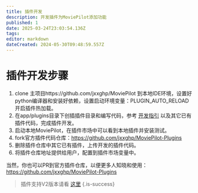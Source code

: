 ```yaml
---
title: 插件开发
description: 开发插件为MoviePilot添加功能
published: 1
date: 2025-03-24T23:03:54.136Z
tags: 
editor: markdown
dateCreated: 2024-05-30T09:48:59.557Z
---
```


#  插件开发步骤
1. clone 主项目https://github.com/jxxghp/MoviePilot 到本地IDE环境，设置好python编译器和安装好依赖，设置启动环境变量：PLUGIN_AUTO_RELOAD 开启插件热加载。
2. 在app/plugins目录下创插插件目录和编写代码，参考 [开发指引](https://github.com/jxxghp/MoviePilot-Plugins/blob/main/README.md) 以及其它已有插件代码，完成插件开发。
3. 启动本地MoviePilot，在插件市场中可以看到本地插件并安装测试。
4. fork官方插件代码仓库：https://github.com/jxxghp/MoviePilot-Plugins
5. 删除插件仓库中其它已有插件，上传开发的插件代码。
6. 将插件仓库地址提供给用户，配置到插件市场变量中。

当然，你也可以PR到官方插件仓库，以便更多人知晓和使用：https://github.com/jxxghp/MoviePilot-Plugins

> 插件支持V2版本请看 [这里](https://github.com/jxxghp/MoviePilot-Plugins/blob/main/docs/V2_Plugin_Development.md)
{.is-success}